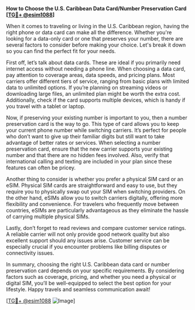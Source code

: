 **How to Choose the U.S. Caribbean Data Card/Number Preservation Card [[TG💪+ @esim1088](https://t.me/s/esim1088)]**

When it comes to traveling or living in the U.S. Caribbean region, having the right phone or data card can make all the difference. Whether you're looking for a data-only card or one that preserves your number, there are several factors to consider before making your choice. Let's break it down so you can find the perfect fit for your needs.

First off, let’s talk about data cards. These are ideal if you primarily need internet access without needing a phone line. When choosing a data card, pay attention to coverage areas, data speeds, and pricing plans. Most carriers offer different tiers of service, ranging from basic plans with limited data to unlimited options. If you’re planning on streaming videos or downloading large files, an unlimited plan might be worth the extra cost. Additionally, check if the card supports multiple devices, which is handy if you travel with a tablet or laptop.

Now, if preserving your existing number is important to you, then a number preservation card is the way to go. This type of card allows you to keep your current phone number while switching carriers. It’s perfect for people who don’t want to give up their familiar digits but still want to take advantage of better rates or services. When selecting a number preservation card, ensure that the new carrier supports your existing number and that there are no hidden fees involved. Also, verify that international calling and texting are included in your plan since these features can often be pricey.

Another thing to consider is whether you prefer a physical SIM card or an eSIM. Physical SIM cards are straightforward and easy to use, but they require you to physically swap out your SIM when switching providers. On the other hand, eSIMs allow you to switch carriers digitally, offering more flexibility and convenience. For travelers who frequently move between countries, eSIMs are particularly advantageous as they eliminate the hassle of carrying multiple physical SIMs.

Lastly, don’t forget to read reviews and compare customer service ratings. A reliable carrier will not only provide good network quality but also excellent support should any issues arise. Customer service can be especially crucial if you encounter problems like billing disputes or connectivity issues.

In summary, choosing the right U.S. Caribbean data card or number preservation card depends on your specific requirements. By considering factors such as coverage, pricing, and whether you need a physical or digital SIM, you’ll be well-equipped to select the best option for your lifestyle. Happy travels and seamless communication await!

[[TG💪+ @esim1088](https://t.me/s/esim1088) ![Image](https://i.postimg.cc/Y0z9fWf4/image.png)]